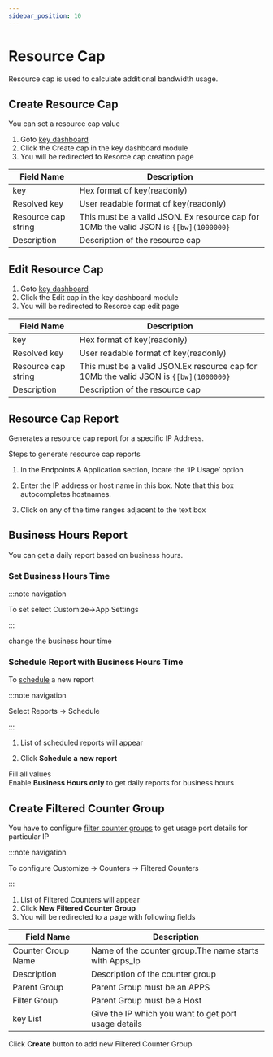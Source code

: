 ```yaml
---
sidebar_position: 10
---
```


# Resource Cap

Resource cap is used to calculate additional bandwidth usage.

## Create Resource Cap

You can set a resource cap value

1. Goto [key dashboard](/docs/ug/ui/key_dashboard)
2. Click the Create cap in the key dashboard module
3. You will be redirected to Resorce cap creation page

| Field Name          | Description                                                                            |
| ------------------- | -------------------------------------------------------------------------------------- |
| key                 | Hex format of key(readonly)                                                            |
| Resolved key        | User readable format of key(readonly)                                                  |
| Resource cap string | This must be a valid JSON. Ex resource cap for 10Mb the valid JSON is `{[bw](1000000}` |
| Description         | Description of the resource cap                                                        |

## Edit Resource Cap

1. Goto [key dashboard](/docs/ug/ui/key_dashboard)
2. Click the Edit cap in the key dashboard module
3. You will be redirected to Resorce cap edit page

| Field Name          | Description                                                                           |
| ------------------- | ------------------------------------------------------------------------------------- |
| key                 | Hex format of key(readonly)                                                           |
| Resolved key        | User readable format of key(readonly)                                                 |
| Resource cap string | This must be a valid JSON.Ex resource cap for 10Mb the valid JSON is `{[bw](1000000}` |
| Description         | Description of the resource cap                                                       |

## Resource Cap Report

Generates a resource cap report for a specific IP Address.

Steps to generate resource cap reports  

1. In the Endpoints & Application section, locate the ‘IP Usage’
   option  

2. Enter the IP address or host name in this box. Note that this box
   autocompletes hostnames.  

3. Click on any of the time ranges adjacent to the text box

## Business Hours Report

You can get a daily report based on business hours.

### Set Business Hours Time

:::note navigation

To set select Customize-\>App Settings

:::

change the business hour time

### Schedule Report with Business Hours Time

To [schedule](/docs/ug/reports/schedreports) a new report

:::note navigation

Select Reports -\> Schedule

:::

1. List of scheduled reports will appear  

2. Click **Schedule a new report**

Fill all values  
Enable **Business Hours only** to get daily reports for business hours

## Create Filtered Counter Group

You have to configure [filter counter
groups](/docs/ug/cg/custom#filtered-counter-groups) to get usage
port details for particular IP

:::note navigation

To configure Customize -\> Counters -\> Filtered Counters

:::

1. List of Filtered Counters will appear
2. Click **New Filtered Counter Group**
3. You will be redirected to a page with following fields

| Field Name         | Description                                            |
| ------------------ | ------------------------------------------------------ |
| Counter Croup Name | Name of the counter group.The name starts with Apps_ip |
| Description        | Description of the counter group                       |
| Parent Group       | Parent Group must be an APPS                           |
| Filter Group       | Parent Group must be a Host                            |
| key List           | Give the IP which you want to get port usage details   |

Click **Create** button to add new Filtered Counter Group
